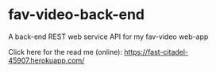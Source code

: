 # fav-video-back-end
A back-end REST web service API for my fav-video web-app

Click here for the read me (online):
https://fast-citadel-45907.herokuapp.com/
